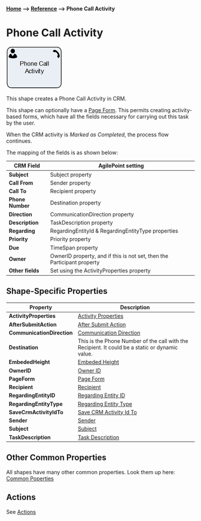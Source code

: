 __[Home](/) --> [Reference](/ref) --> Phone Call Activity__

# Phone Call Activity

![Phone Call Activity](media/PhoneCallActivity.png)

This shape creates a Phone Call Activity in CRM.

This shape can optionally have a [Page Form](./PageForm.md). This permits
creating activity-based forms, which have all the fields necessary for carrying
out this task by the user.

When the CRM activity is *Marked as Completed*, the process flow continues.

The mapping of the fields is as shown below:

| CRM Field    | AgilePoint setting                                                      |
|--------------|-------------------------------------------------------------------------|
| **Subject**      | Subject property                                                        |
| **Call From**    | Sender property                                                         |
| **Call To**      | Recipient property                                                      |
| **Phone Number** | Destination property                                                    |
| **Direction**    | CommunicationDirection property                                         |
| **Description**  | TaskDescription property                                                |
| **Regarding**    | RegardingEntityId & RegardingEntityType properties                      |
| **Priority**     | Priority property                                                       |
| **Due**          | TimeSpan property                                                       |
| **Owner**        | OwnerID property, and if this is not set, then the Participant property |
| **Other fields** | Set using the ActivityProperties property                               |


## Shape-Specific Properties

| Property | Description |
| -------- | ----------- |
| **ActivityProperties**     |[Activity Properties](common/ActivityProperties.md)|
| **AfterSubmitAction**      |[After Submit Action](common/AfterSubmitAction.md)|
| **CommunicationDirection** |[Communication Direction](common/CommunicationDirection.md) |
| **Destination**            |This is the Phone Number of the call with the Recipient. It could be a static or dynamic value.|
| **EmbededHeight**          |[Embeded Height](common/EmbededHeight.md)          |
| **OwnerID**                |[Owner ID](common/OwnerID.md)                |
| **PageForm**               |[Page Form](common/PageForm.md)                 |
| **Recipient**              |[Recipient](common/Recipient.md)                |
| **RegardingEntityID**      |[Regarding Entity ID](common/RegardingEntityID.md)      |
| **RegardingEntityType**    |[Regarding Entity Type](common/RegardingEntityType.md)     |
| **SaveCrmActivityIdTo**    |[Save CRM Activity Id To](common/SaveCrmActivityIdTo.md)    |
| **Sender**                 |[Sender](common/Sender.md)                 |
| **Subject**                |[Subject](common/Subject.md)            |
| **TaskDescription**        |[Task Description](common/TaskDescription.md)        |


## Other Common Properties
All shapes have many other common properties. Look them up here: [Common Poperties](common/README.md)

## Actions
See [Actions](common/Actions.md)
